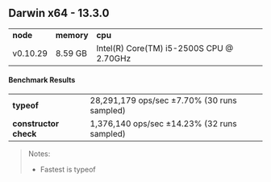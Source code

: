 Darwin x64 - 13.3.0
-----

<table><tr><td><b>node</b></td><td><b>memory</b></td><td><b>cpu</b></td></tr><tr><td>v0.10.29</td><td>8.59 GB</td><td>Intel(R) Core(TM) i5-2500S CPU @ 2.70GHz</td></tr></table>

#### Benchmark Results ####

<table><tr><td><b>typeof</b></td><td>28,291,179 ops/sec ±7.70% (30 runs sampled)</td></tr><tr><td><b>constructor check</b></td><td>1,376,140 ops/sec ±14.23% (32 runs sampled)</td></tr></table>

> Notes:
> - Fastest is typeof

